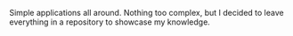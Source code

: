 Simple applications all around. Nothing too complex, but I decided to leave everything in a repository to showcase my knowledge.
